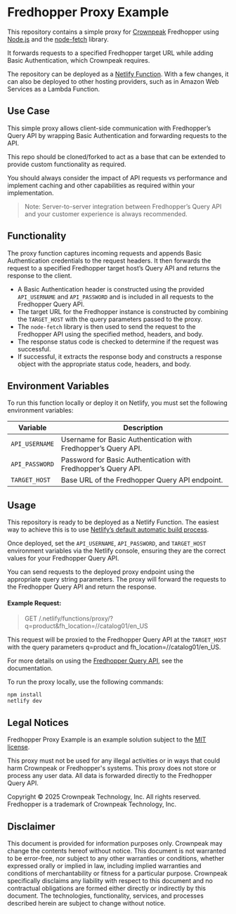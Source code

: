 # Fredhopper Proxy Example

This repository contains a simple proxy for [Crownpeak](https://www.crownpeak.com) Fredhopper using [Node.js](https://nodejs.org/) and the [node-fetch](https://github.com/node-fetch/node-fetch) library.

It forwards requests to a specified Fredhopper target URL while adding Basic Authentication, which Crownpeak requires.

The repository can be deployed as a [Netlify Function](https://www.netlify.com/). With a few changes, it can also be deployed to other hosting providers, such as in Amazon Web Services as a Lambda Function.

## Use Case

This simple proxy allows client-side communication with Fredhopper’s Query API by wrapping Basic Authentication and forwarding requests to the API.

This repo should be cloned/forked to act as a base that can be extended to provide custom functionality as required.

You should always consider the impact of API requests vs performance and implement caching and other capabilities as required within your implementation.

> Note: Server-to-server integration between Fredhopper’s Query API and your customer experience is always recommended.

## Functionality

The proxy function captures incoming requests and appends Basic Authentication credentials to the request headers. It then forwards the request to a specified Fredhopper target host’s Query API and returns the response to the client.

- A Basic Authentication header is constructed using the provided `API_USERNAME` and `API_PASSWORD` and is included in all requests to the Fredhopper Query API.
- The target URL for the Fredhopper instance is constructed by combining the `TARGET_HOST` with the query parameters passed to the proxy.
- The `node-fetch` library is then used to send the request to the Fredhopper API using the specified method, headers, and body.
- The response status code is checked to determine if the request was successful.
- If successful, it extracts the response body and constructs a response object with the appropriate status code, headers, and body.

## Environment Variables

To run this function locally or deploy it on Netlify, you must set the following environment variables:

| Variable       | Description                                                    |
|----------------|----------------------------------------------------------------|
| `API_USERNAME` | Username for Basic Authentication with Fredhopper’s Query API. |
| `API_PASSWORD` | Password for Basic Authentication with Fredhopper’s Query API. |
| `TARGET_HOST`  | Base URL of the Fredhopper Query API endpoint.                 |

## Usage

This repository is ready to be deployed as a Netlify Function. The easiest way to achieve this is to use [Netlify’s default automatic build process](https://docs.netlify.com/functions/deploy/).

Once deployed, set the `API_USERNAME`, `API_PASSWORD`, and `TARGET_HOST` environment variables via the Netlify console, ensuring they are the correct values for your Fredhopper Query API.

You can send requests to the deployed proxy endpoint using the appropriate query string parameters. The proxy will forward the requests to the Fredhopper Query API and return the response.

#### Example Request:

> GET /.netlify/functions/proxy/?q=product&fh_location=//catalog01/en_US

This request will be proxied to the Fredhopper Query API at the `TARGET_HOST` with the query parameters q=product and fh_location=//catalog01/en_US.

For more details on using the [Fredhopper Query API](https://crownpeak.gitbook.io/product-discovery/fredhopper-integration-guide/fredhopper-integration-guide-1/front-end-integration), see the documentation.

To run the proxy locally, use the following commands:
``` 
npm install 
netlify dev
```

##  Legal Notices

Fredhopper Proxy Example is an example solution subject to the [MIT license](https://github.com/Crownpeak/fhr-client-proxy?tab=MIT-1-ov-file).

This proxy must not be used for any illegal activities or in ways that could harm Crownpeak or Fredhopper's systems. This proxy does not store or process any user data. All data is forwarded directly to the Fredhopper Query API.

Copyright © 2025 Crownpeak Technology, Inc. All rights reserved. Fredhopper is a trademark of Crownpeak Technology, Inc.

## Disclaimer
This document is provided for information purposes only. Crownpeak may change the contents hereof without notice. This document is not warranted to be error-free, nor subject to any other warranties or conditions, whether expressed orally or implied in law, including implied warranties and conditions of merchantability or fitness for a particular purpose. Crownpeak specifically disclaims any liability with respect to this document and no contractual obligations are formed either directly or indirectly by this document. The technologies, functionality, services, and processes described herein are subject to change without notice.
